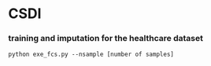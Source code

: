 # CSDI

### training and imputation for the healthcare dataset
```shell
python exe_fcs.py --nsample [number of samples]
```




